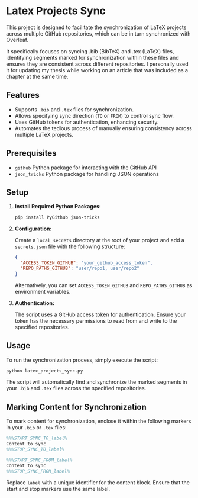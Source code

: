 # Latex Projects Sync

This project is designed to facilitate the synchronization of LaTeX projects across multiple GitHub repositories, which can be in turn synchronized with Overleaf.

It specifically focuses on syncing .bib (BibTeX) and .tex (LaTeX) files, identifying segments marked for synchronization within these files and ensures they are consistent across different repositories. I personally used it for updating my thesis while working on an article that was included as a chapter at the same time.

## Features

- Supports `.bib` and `.tex` files for synchronization.
- Allows specifying sync direction (`TO` or `FROM`) to control sync flow.
- Uses GitHub tokens for authentication, enhancing security.
- Automates the tedious process of manually ensuring consistency across multiple LaTeX projects.

## Prerequisites

- `github` Python package for interacting with the GitHub API
- `json_tricks` Python package for handling JSON operations

## Setup

1. **Install Required Python Packages:**

    ```bash
    pip install PyGithub json-tricks
    ```

2. **Configuration:**

    Create a `local_secrets` directory at the root of your project and add a `secrets.json` file with the following structure:

    ```json
    {
      "ACCESS_TOKEN_GITHUB": "your_github_access_token",
      "REPO_PATHS_GITHUB": "user/repo1, user/repo2"
    }
    ```

    Alternatively, you can set `ACCESS_TOKEN_GITHUB` and `REPO_PATHS_GITHUB` as environment variables.

3. **Authentication:**

    The script uses a GitHub access token for authentication. Ensure your token has the necessary permissions to read from and write to the specified repositories.

## Usage

To run the synchronization process, simply execute the script:

```bash
python latex_projects_sync.py
```

The script will automatically find and synchronize the marked segments in your `.bib` and `.tex` files across the specified repositories.

## Marking Content for Synchronization

To mark content for synchronization, enclose it within the following markers in your `.bib` or `.tex` files:

```latex
%%%START_SYNC_TO_label%
Content to sync
%%%STOP_SYNC_TO_label%

%%%START_SYNC_FROM_label%
Content to sync
%%%STOP_SYNC_FROM_label%
```

Replace `label` with a unique identifier for the content block. Ensure that the start and stop markers use the same label.
